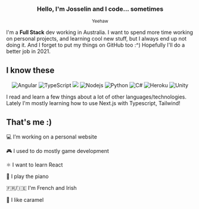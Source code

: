 <h3 align="center">Hello, I'm Josselin and I code... sometimes</h3>
<p align="center"><sub>Yeehaw</sub></p>
I'm a <b>Full Stack</b> dev working in Australia.
I want to spend more time working on personal projects, and learning cool new stuff, but I always end up not doing it. And I forget to put my things on GitHub too :^)
Hopefully I'll do a better job in 2021.

<h2>I know these</h2>
<p align="center">
    <img alt="Angular" src="https://img.shields.io/badge/-Angular%20-%23DD0031.svg?&style=flat-square&logo=angular&logoColor=white"/>
    <img alt="TypeScript" src="https://img.shields.io/badge/-TypeScript-007ACC?style=flat-square&logo=typescript&logoColor=white" />
    <img src="https://img.shields.io/badge/SASS%20-hotpink.svg?&style=flat-square&logo=SASS&logoColor=white"/>
    <img alt="Nodejs" src="https://img.shields.io/badge/-Nodejs-43853d?style=flat-square&logo=Node.js&logoColor=white" />
    <img alt="Python" src="https://img.shields.io/badge/-Python-F9A03C?style=flat-square&logo=python&logoColor=white" />
    <img alt="C#" src="https://img.shields.io/badge/-C%23%20-%23007ACF.svg?&style=flat-square&logo=c-sharp&logoColor=white"/>
    <img alt="Heroku" src="https://img.shields.io/badge/-Heroku%20-%23430098.svg?&style=flat-square&logo=heroku&logoColor=white"/>
<!--     <img alt="Jenkins" src="https://img.shields.io/badge/-Jenkins%20-%232C5263.svg?&style=flat-square&logo=jenkins&logoColor=white"/> -->
    <img alt="Unity" src="https://img.shields.io/badge/-Unity%20-%23000000.svg?&style=flat-square&logo=unity&logoColor=white"/>
</p>

<p>I read and learn a few things about a lot of other languages/technologies.
Lately I'm mostly learning how to use Next.js with Typescript, Tailwind! </p>

<h2> That's me :)</h2>
<p>💻 I’m working on a personal website</p>
<p>🎮 I used to do mostly game development</p>
<p>⚛ I want to learn React</p>
<p>🎹 I play the piano</p>
<p>🇫🇷/🇮🇪 I'm French and Irish</p>
<p>🍴 I like caramel</p>
